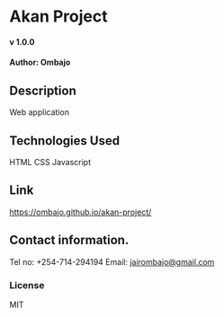 # Akan Project

#### v 1.0.0 

#### Author: Ombajo

## Description
Web application

## Technologies Used
HTML 
CSS 
Javascript

## Link
https://ombajo.github.io/akan-project/

## Contact information.
Tel no: +254-714-294194
Email: jairombajo@gmail.com

### License
MIT